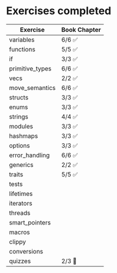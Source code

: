 # Exercises completed

| Exercise        | Book Chapter           |
| --------------- | ---------------------- |
| variables       | 6/6 :white_check_mark: |
| functions       | 5/5 :white_check_mark: |
| if              | 3/3 :white_check_mark: |
| primitive_types | 6/6 :white_check_mark: |
| vecs            | 2/2 :white_check_mark: |
| move_semantics  | 6/6 :white_check_mark: |
| structs         | 3/3 :white_check_mark: |
| enums           | 3/3 :white_check_mark: |
| strings         | 4/4 :white_check_mark: |
| modules         | 3/3 :white_check_mark: |
| hashmaps        | 3/3 :white_check_mark: |
| options         | 3/3 :white_check_mark: |
| error_handling  | 6/6 :white_check_mark: |
| generics        | 2/2 :white_check_mark: |
| traits          | 5/5 :white_check_mark: |
| tests           |                        |
| lifetimes       |                        |
| iterators       |                        |
| threads         |                        |
| smart_pointers  |                        |
| macros          |                        |
| clippy          |                        |
| conversions     |                        |
| quizzes         | 2/3 :turtle:           |
